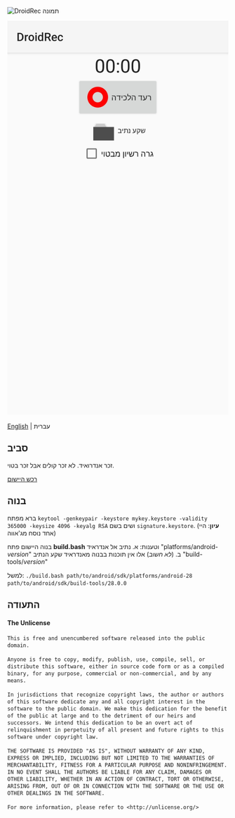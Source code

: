 ![DroidRec תמונה](https://raw.githubusercontent.com/yakovlevegor/DroidRec/main/app_icon_big.png "תמונה מיישום")

![DroidRec צילם](metadata/he/images/phoneScreenshots/1.jpg "צילם מיישום")

[English](https://github.com/yakovlevegor/DroidRec/blob/main/README.md) | עברית

## סביב
זכר אנדרואיד.
לא זכר קולים אבל זכר בטוי.

[רכש היישום](https://github.com/yakovlevegor/DroidRec/releases)

## בנוה
ברא מפתח `keytool -genkeypair -keystore mykey.keystore -validity 365000 -keysize 4096 -keyalg RSA` ושים בשם `signature.keystore`.
(**עיון**: היי אחד נוסח מג'אווה)

בנוה היישום פתח **build.bash** וטענות:
א. נתיב אל אנדראיד "platforms/android-*version*"
ב. (*לא חשוב*) אלו אין תוכנות בבנוה מאנדראיד שקע הנתיב "build-tools/*version*"

למשל: `./build.bash path/to/android/sdk/platforms/android-28 path/to/android/sdk/build-tools/28.0.0`

## התעודה

#### The Unlicense
```
This is free and unencumbered software released into the public domain.

Anyone is free to copy, modify, publish, use, compile, sell, or
distribute this software, either in source code form or as a compiled
binary, for any purpose, commercial or non-commercial, and by any
means.

In jurisdictions that recognize copyright laws, the author or authors
of this software dedicate any and all copyright interest in the
software to the public domain. We make this dedication for the benefit
of the public at large and to the detriment of our heirs and
successors. We intend this dedication to be an overt act of
relinquishment in perpetuity of all present and future rights to this
software under copyright law.

THE SOFTWARE IS PROVIDED "AS IS", WITHOUT WARRANTY OF ANY KIND,
EXPRESS OR IMPLIED, INCLUDING BUT NOT LIMITED TO THE WARRANTIES OF
MERCHANTABILITY, FITNESS FOR A PARTICULAR PURPOSE AND NONINFRINGEMENT.
IN NO EVENT SHALL THE AUTHORS BE LIABLE FOR ANY CLAIM, DAMAGES OR
OTHER LIABILITY, WHETHER IN AN ACTION OF CONTRACT, TORT OR OTHERWISE,
ARISING FROM, OUT OF OR IN CONNECTION WITH THE SOFTWARE OR THE USE OR
OTHER DEALINGS IN THE SOFTWARE.

For more information, please refer to <http://unlicense.org/>
```
